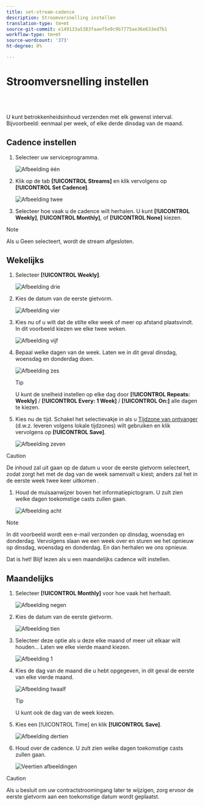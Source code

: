 ```yaml
---
title: set-stream-cadence
description: Stroomversnelling instellen
translation-type: tm+mt
source-git-commit: e149133a5383faaef5e9c9b7775ae36e633ed7b1
workflow-type: tm+mt
source-wordcount: '373'
ht-degree: 0%

---
```



# Stroomversnelling instellen

<br> 

U kunt betrokkenheidsinhoud verzenden met elk gewenst interval. Bijvoorbeeld: eenmaal per week, of elke derde dinsdag van de maand.

## Cadence instellen

1. Selecteer uw serviceprogramma.

   ![Afbeelding één](/help/sky/assets/engagement-programs/set-stream-cadence/set-stream-cadence-1.png)

1. Klik op de tab **[!UICONTROL Streams]** en klik vervolgens op **[!UICONTROL Set Cadence]**.

   ![Afbeelding twee](/help/sky/assets/engagement-programs/set-stream-cadence/set-stream-cadence-2.png)

1. Selecteer hoe vaak u de cadence wilt herhalen. U kunt **[!UICONTROL Weekly]**, **[!UICONTROL Monthly]**, of **[!UICONTROL None]** kiezen.

>[!NOTE]
>
>Als u Geen selecteert, wordt de stream afgesloten.

## Wekelijks

1. Selecteer **[!UICONTROL Weekly]**.

   ![Afbeelding drie](/help/sky/assets/engagement-programs/set-stream-cadence/set-stream-cadence-3.png)

1. Kies de datum van de eerste gietvorm.

   ![Afbeelding vier](/help/sky/assets/engagement-programs/set-stream-cadence/set-stream-cadence-4.png)

1. Kies nu of u wilt dat de stilte elke week of meer op afstand plaatsvindt. In dit voorbeeld kiezen we elke twee weken.

   ![Afbeelding vijf](/help/sky/assets/engagement-programs/set-stream-cadence/set-stream-cadence-5.png)

1. Bepaal welke dagen van de week. Laten we in dit geval dinsdag, woensdag en donderdag doen.

   ![Afbeelding zes](/help/sky/assets/engagement-programs/set-stream-cadence/set-stream-cadence-6.png)

   >[!TIP]
   >
   >U kunt de snelheid instellen op elke dag door **[!UICONTROL Repeats: Weekly]** / **[!UICONTROL Every: 1 Week]** / **[!UICONTROL On:]** alle dagen te kiezen.

1. Kies nu de tijd. Schakel het selectievakje in als u [Tijdzone van ontvanger](https://docs.marketo.com/display/DOCS/Schedule+Engagement+Programs+with+Recipient+Time+Zone) (d.w.z. leveren volgens lokale tijdzones) wilt gebruiken en klik vervolgens op **[!UICONTROL Save]**.

   ![Afbeelding zeven](/help/sky/assets/engagement-programs/set-stream-cadence/set-stream-cadence-7.png)

>[!CAUTION]
>
>De inhoud zal uit gaan op de datum u voor de eerste gietvorm selecteert, zodat zorgt het met de dag van de week samenvalt u kiest; anders zal het in de eerste week twee keer uitkomen .

1. Houd de muisaanwijzer boven het informatiepictogram. U zult zien welke dagen toekomstige casts zullen gaan.

   ![Afbeelding acht](/help/sky/assets/engagement-programs/set-stream-cadence/set-stream-cadence-8.png)

>[!NOTE]
>
>In dit voorbeeld wordt een e-mail verzonden op dinsdag, woensdag en donderdag. Vervolgens slaan we een week over en sturen we het opnieuw op dinsdag, woensdag en donderdag. En dan herhalen we ons opnieuw.

Dat is het! Blijf lezen als u een maandelijks cadence wilt instellen.

## Maandelijks

1. Selecteer **[!UICONTROL Monthly]** voor hoe vaak het herhaalt.

   ![Afbeelding negen](/help/sky/assets/engagement-programs/set-stream-cadence/set-stream-cadence-9.png)

1. Kies de datum van de eerste gietvorm.

   ![Afbeelding tien](/help/sky/assets/engagement-programs/set-stream-cadence/set-stream-cadence-10.png)

1. Selecteer deze optie als u deze elke maand of meer uit elkaar wilt houden... Laten we elke vierde maand kiezen.

   ![Afbeelding 1](/help/sky/assets/engagement-programs/set-stream-cadence/set-stream-cadence-11.png)

1. Kies de dag van de maand die u hebt opgegeven, in dit geval de eerste van elke vierde maand.

   ![Afbeelding twaalf](/help/sky/assets/engagement-programs/set-stream-cadence/set-stream-cadence-12.png)

   >[!TIP]
   >
   >U kunt ook de dag van de week kiezen.

1. Kies een [!UICONTROL Time] en klik **[!UICONTROL Save]**.

   ![Afbeelding dertien](/help/sky/assets/engagement-programs/set-stream-cadence/set-stream-cadence-13.png)

1. Houd over de cadence. U zult zien welke dagen toekomstige casts zullen gaan.

   ![Veertien afbeeldingen](/help/sky/assets/engagement-programs/set-stream-cadence/set-stream-cadence-14.png)

>[!CAUTION]
>
>Als u besluit om uw contractstroomingang later te wijzigen, zorg ervoor de eerste gietvorm aan een toekomstige datum wordt geplaatst.
